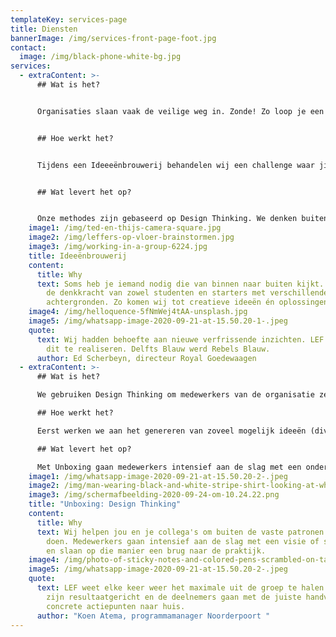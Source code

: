 ```yaml
---
templateKey: services-page
title: Diensten
bannerImage: /img/services-front-page-foot.jpg
contact:
  image: /img/black-phone-white-bg.jpg
services:
  - extraContent: >-
      ## Wat is het?


      Organisaties slaan vaak de veilige weg in. Zonde! Zo loop je een hoop creativiteit mis. Je kunt een probleem namelijk niet oplossen met de denkwijze die het veroorzaakt heeft. Soms heb je iemand nodig die van buiten naar binnen kijkt, niet gehinderd door een kokervisie of interne belangen. Daarom hebben wij een Ideeeënbrouwerij ontwikkeld.


      ## Hoe werkt het?


      Tijdens een Ideeeënbrouwerij behandelen wij een challenge waar jij een multidisciplinair team van twintigers wel eens een blik op wilt laten werpen. In een aantal sessies werken we aan het genereren van zoveel mogelijk ideeën en komen met een creatieve oplossing. Een oplossing die je in ieder geval niet verwacht.


      ## Wat levert het op?


      Onze methodes zijn gebaseerd op Design Thinking. We denken buiten de vaste patronen, stellen andere vragen en vormen een kritische sparringspartner. Hierdoor komen we snel met veel nieuwe ideeën. Het zet koers naar een nieuwe strategie, een visie of het levert een nieuw marketingplan op. Een praktisch resultaat waar je meteen mee aan de slag kunt.
    image1: /img/ted-en-thijs-camera-square.jpg
    image2: /img/leffers-op-vloer-brainstormen.jpg
    image3: /img/working-in-a-group-6224.jpg
    title: Ideeënbrouwerij
    content:
      title: Why
      text: Soms heb je iemand nodig die van binnen naar buiten kijkt. Wij combineren
        de denkkracht van zowel studenten en starters met verschillende studie
        achtergronden. Zo komen wij tot creatieve ideeën én oplossingen.
    image4: /img/helloquence-5fNmWej4tAA-unsplash.jpg
    image5: /img/whatsapp-image-2020-09-21-at-15.50.20-1-.jpeg
    quote:
      text: Wij hadden behoefte aan nieuwe verfrissende inzichten. LEF was in staat
        dit te realiseren. Delfts Blauw werd Rebels Blauw.
      author: Ed Scherbeyn, directeur Royal Goedewaagen
  - extraContent: >-
      ## Wat is het?

      We gebruiken Design Thinking om medewerkers van de organisatie zelfstandig vorm te laten geven aan bijvoorbeeld een geformuleerde visie of strategie, en slaan op die manier een brug naar de praktijk. Wij helpen om buiten de vaste patronen te denken en om tot een resultaat te komen waar je de volgende dag mee aan de slag kunt. 

      ## Hoe werkt het?

      Eerst werken we aan het genereren van zoveel mogelijk ideeën (divergeren). Daarna richten we ons op het trechteren en selecteren van de beste ideeën (convergeren). Door onze methodieken kunnen wij het proces op de juiste wijze begeleiden. Maar het zijn de deelnemers die de sessies tot leven brengen. Wij zorgen ervoor dat die energie en inspiratie leiden naar een praktisch resultaat.

      ## Wat levert het op?

      Met Unboxing gaan medewerkers intensief aan de slag met een onderwerp of thema wat de organisatie aan het hart gaat. Op deze manier worden de medewerkers niet alleen betrokken in het proces, hun kennis en creativiteit wordt optimaal benut om het thema verder te brengen. Zo komen we samen tot een beter resultaat.
    image1: /img/whatsapp-image-2020-09-21-at-15.50.20-2-.jpeg
    image2: /img/man-wearing-black-and-white-stripe-shirt-looking-at-white-212286.jpg
    image3: /img/schermafbeelding-2020-09-24-om-10.24.22.png
    title: "Unboxing: Design Thinking"
    content:
      title: Why
      text: Wij helpen jou en je collega's om buiten de vaste patronen te denken en te
        doen. Medewerkers gaan intensief aan de slag met een visie of strategie,
        en slaan op die manier een brug naar de praktijk.
    image4: /img/photo-of-sticky-notes-and-colored-pens-scrambled-on-table-632470.jpg
    image5: /img/whatsapp-image-2020-09-21-at-15.50.20-2-.jpeg
    quote:
      text: LEF weet elke keer weer het maximale uit de groep te halen. De sessies
        zijn resultaatgericht en de deelnemers gaan met de juiste handvatten en
        concrete actiepunten naar huis.
      author: "Koen Atema, programmamanager Noorderpoort "
---
```

